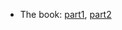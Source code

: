 * The book: [part1](https://github.com/software-tools-books/stjs), [part2](https://github.com/software-tools-books/stjs2)
